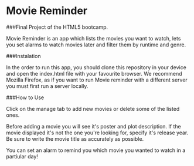 # Movie Reminder
###Final Project of the HTML5 bootcamp. 

Movie Reminder is an app which lists the movies you want to watch,  lets you set alarms to watch movies later and filter them by runtime and genre.

###Instalation

In the order to run this app, you should clone this repository in your device and open the index.html file with your favourite browser.
We recommend Mozilla Firefox, as if you want to run Movie reminder with a different server you must first run a server locally.

###How to Use

Click on the manage tab to add new movies or delete some of the listed ones.

Before adding a movie you will see it's poster and plot description. If the movie displayed it's not the one you're looking for, specify it's release year.
Be sure to write the movie title as accurately as possible.

You can set an alarm to remind you which movie you wanted to watch in a partiular day!

